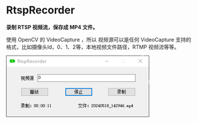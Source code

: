 # RtspRecorder

**录制 RTSP 视频流，保存成 MP4 文件。**

使用 OpenCV 的 VideoCapture ，所以 视频源可以是任何 VideoCapture 支持的格式，比如摄像头Id，0、1、2等，本地视频文件路径，RTMP 视频流等等。

![Snipaste_2024-05-18_14-30-15](.\images\Snipaste_2024-05-18_14-30-15.png)